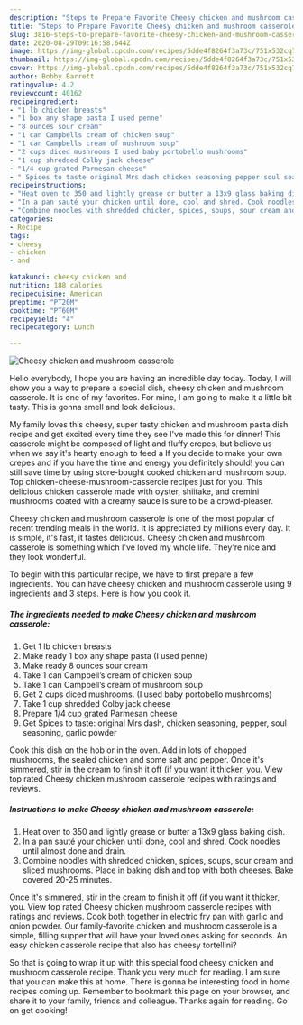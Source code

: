 ```yaml
---
description: "Steps to Prepare Favorite Cheesy chicken and mushroom casserole"
title: "Steps to Prepare Favorite Cheesy chicken and mushroom casserole"
slug: 3816-steps-to-prepare-favorite-cheesy-chicken-and-mushroom-casserole
date: 2020-08-29T09:16:58.644Z
image: https://img-global.cpcdn.com/recipes/5dde4f8264f3a73c/751x532cq70/cheesy-chicken-and-mushroom-casserole-recipe-main-photo.jpg
thumbnail: https://img-global.cpcdn.com/recipes/5dde4f8264f3a73c/751x532cq70/cheesy-chicken-and-mushroom-casserole-recipe-main-photo.jpg
cover: https://img-global.cpcdn.com/recipes/5dde4f8264f3a73c/751x532cq70/cheesy-chicken-and-mushroom-casserole-recipe-main-photo.jpg
author: Bobby Barrett
ratingvalue: 4.2
reviewcount: 40162
recipeingredient:
- "1 lb chicken breasts"
- "1 box any shape pasta I used penne"
- "8 ounces sour cream"
- "1 can Campbells cream of chicken soup"
- "1 can Campbells cream of mushroom soup"
- "2 cups diced mushrooms I used baby portobello mushrooms"
- "1 cup shredded Colby jack cheese"
- "1/4 cup grated Parmesan cheese"
- " Spices to taste original Mrs dash chicken seasoning pepper soul seasoning garlic powder"
recipeinstructions:
- "Heat oven to 350 and lightly grease or butter a 13x9 glass baking dish."
- "In a pan sauté your chicken until done, cool and shred. Cook noodles until almost done and drain."
- "Combine noodles with shredded chicken, spices, soups, sour cream and sliced mushrooms. Place in baking dish and top with both cheeses. Bake covered 20-25 minutes."
categories:
- Recipe
tags:
- cheesy
- chicken
- and

katakunci: cheesy chicken and 
nutrition: 188 calories
recipecuisine: American
preptime: "PT20M"
cooktime: "PT60M"
recipeyield: "4"
recipecategory: Lunch

---
```



![Cheesy chicken and mushroom casserole](https://img-global.cpcdn.com/recipes/5dde4f8264f3a73c/751x532cq70/cheesy-chicken-and-mushroom-casserole-recipe-main-photo.jpg)

Hello everybody, I hope you are having an incredible day today. Today, I will show you a way to prepare a special dish, cheesy chicken and mushroom casserole. It is one of my favorites. For mine, I am going to make it a little bit tasty. This is gonna smell and look delicious.

My family loves this cheesy, super tasty chicken and mushroom pasta dish recipe and get excited every time they see I&#39;ve made this for dinner! This casserole might be composed of light and fluffy crepes, but believe us when we say it&#39;s hearty enough to feed a If you decide to make your own crepes and if you have the time and energy you definitely should! you can still save time by using store-bought cooked chicken and mushroom soup. Top chicken-cheese-mushroom-casserole recipes just for you. This delicious chicken casserole made with oyster, shiitake, and cremini mushrooms coated with a creamy sauce is sure to be a crowd-pleaser.

Cheesy chicken and mushroom casserole is one of the most popular of recent trending meals in the world. It is appreciated by millions every day. It is simple, it's fast, it tastes delicious. Cheesy chicken and mushroom casserole is something which I've loved my whole life. They're nice and they look wonderful.


To begin with this particular recipe, we have to first prepare a few ingredients. You can have cheesy chicken and mushroom casserole using 9 ingredients and 3 steps. Here is how you cook it.

<!--inarticleads1-->

##### The ingredients needed to make Cheesy chicken and mushroom casserole:

1. Get 1 lb chicken breasts
1. Make ready 1 box any shape pasta (I used penne)
1. Make ready 8 ounces sour cream
1. Take 1 can Campbell’s cream of chicken soup
1. Take 1 can Campbell’s cream of mushroom soup
1. Get 2 cups diced mushrooms. (I used baby portobello mushrooms)
1. Take 1 cup shredded Colby jack cheese
1. Prepare 1/4 cup grated Parmesan cheese
1. Get  Spices to taste: original Mrs dash, chicken seasoning, pepper, soul seasoning, garlic powder


Cook this dish on the hob or in the oven. Add in lots of chopped mushrooms, the sealed chicken and some salt and pepper. Once it&#39;s simmered, stir in the cream to finish it off (if you want it thicker, you. View top rated Cheesy chicken mushroom casserole recipes with ratings and reviews. 

<!--inarticleads2-->

##### Instructions to make Cheesy chicken and mushroom casserole:

1. Heat oven to 350 and lightly grease or butter a 13x9 glass baking dish.
1. In a pan sauté your chicken until done, cool and shred. Cook noodles until almost done and drain.
1. Combine noodles with shredded chicken, spices, soups, sour cream and sliced mushrooms. Place in baking dish and top with both cheeses. Bake covered 20-25 minutes.


Once it&#39;s simmered, stir in the cream to finish it off (if you want it thicker, you. View top rated Cheesy chicken mushroom casserole recipes with ratings and reviews. Cook both together in electric fry pan with garlic and onion powder. Our family-favorite chicken and mushroom casserole is a simple, filling supper that will have your loved ones asking for seconds. An easy chicken casserole recipe that also has cheesy tortellini? 

So that is going to wrap it up with this special food cheesy chicken and mushroom casserole recipe. Thank you very much for reading. I am sure that you can make this at home. There is gonna be interesting food in home recipes coming up. Remember to bookmark this page on your browser, and share it to your family, friends and colleague. Thanks again for reading. Go on get cooking!
